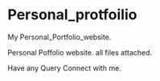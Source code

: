 # Personal_protfoilio
My Personal_Portfolio_website.

Personal Poffolio website.
all files attached.

Have any Query Connect with me.
